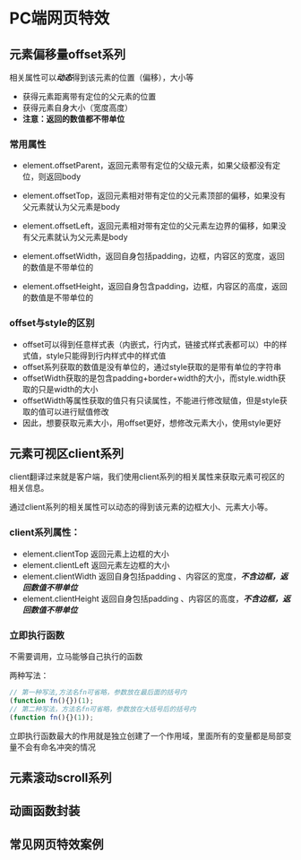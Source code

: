 # PC端网页特效

## 元素偏移量offset系列

相关属性可以***动态***得到该元素的位置（偏移），大小等

* 获得元素距离带有定位的父元素的位置
* 获得元素自身大小（宽度高度）
* **注意：返回的数值都不带单位**

### 常用属性

* element.offsetParent，返回元素带有定位的父级元素，如果父级都没有定位，则返回body

* element.offsetTop，返回元素相对带有定位的父元素顶部的偏移，如果没有父元素就认为父元素是body
* element.offsetLeft，返回元素相对带有定位的父元素左边界的偏移，如果没有父元素就认为父元素是body
* element.offsetWidth，返回自身包括padding，边框，内容区的宽度，返回的数值是不带单位的
* element.offsetHeight，返回自身包含padding，边框，内容区的高度，返回的数值是不带单位的

### offset与style的区别

* offset可以得到任意样式表（内嵌式，行内式，链接式样式表都可以）中的样式值，style只能得到行内样式中的样式值
* offset系列获取的数值是没有单位的，通过style获取的是带有单位的字符串
* offsetWidth获取的是包含padding+border+width的大小，而style.width获取的只是width的大小
* offsetWidth等属性获取的值只有只读属性，不能进行修改赋值，但是style获取的值可以进行赋值修改
* 因此，想要获取元素大小，用offset更好，想修改元素大小，使用style更好

## 元素可视区client系列

client翻译过来就是客户端，我们使用client系列的相关属性来获取元素可视区的相关信息。

通过client系列的相关属性可以动态的得到该元素的边框大小、元素大小等。

### client系列属性：

* element.clientTop
  返回元素上边框的大小
* element.clientLeft
  返回元素左边框的大小
* element.clientWidth
  返回自身包括padding 、内容区的宽度，***不含边框，返回数值不带单位***
* element.clientHeight
  返回自身包括padding 、内容区的高度，***不含边框，返回数值不带单位***

### 立即执行函数

不需要调用，立马能够自己执行的函数

两种写法：

```js
// 第一种写法,方法名fn可省略，参数放在最后面的括号内
(function fn(){})(1);
// 第二种写法，方法名fn可省略，参数放在大括号后的括号内
(function fn(){}(1));
```

立即执行函数最大的作用就是独立创建了一个作用域，里面所有的变量都是局部变量不会有命名冲突的情况

## 元素滚动scroll系列

## 动画函数封装

## 常见网页特效案例

